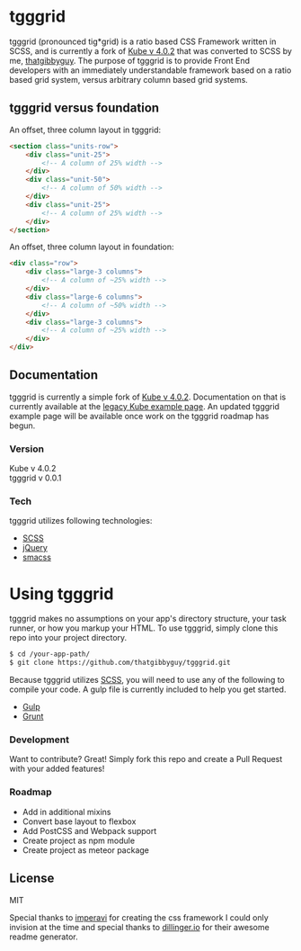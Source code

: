 # tgggrid

tgggrid (pronounced tig*grid) is a ratio based CSS Framework written in SCSS, and is currently a fork of [Kube v 4.0.2] that was converted to SCSS by me, [thatgibbyguy]. The purpose of tgggrid is to provide Front End developers with an immediately understandable framework based on a ratio based grid system, versus arbitrary column based grid systems.

## tgggrid versus foundation

An offset, three column layout in tgggrid:
```html
<section class="units-row">
    <div class="unit-25">
        <!-- A column of 25% width -->
    </div>
    <div class="unit-50">
        <!-- A column of 50% width -->
    </div>
    <div class="unit-25">
        <!-- A column of 25% width -->
    </div>
</section>
```
An offset, three column layout in foundation:
```html
<div class="row">
    <div class="large-3 columns">
        <!-- A column of ~25% width -->
    </div>
    <div class="large-6 columns">
        <!-- A column of ~50% width -->
    </div>
    <div class="large-3 columns">
        <!-- A column of ~25% width -->
    </div>
</div>
```

## Documentation 

tgggrid is currently a simple fork of [Kube v 4.0.2]. Documentation on that is currently available at the [legacy Kube example page]. An updated tgggrid example page will be available once work on the tgggrid roadmap has begun.

### Version
Kube v 4.0.2  
tgggrid v 0.0.1

### Tech
tgggrid utilizes following technologies:

* [SCSS]
* [jQuery]
* [smacss]

# Using tgggrid
tgggrid makes no assumptions on your app's directory structure, your task runner, or how you markup your HTML. To use tgggrid, simply clone this repo into your project directory. 

```sh
$ cd /your-app-path/
$ git clone https://github.com/thatgibbyguy/tgggrid.git
```

Because tgggrid utilizes [SCSS], you will need to use any of the following to compile your code. A gulp file is currently included to help you get started.

* [Gulp]
* [Grunt]

### Development

Want to contribute? Great! Simply fork this repo and create a Pull Request with your added features!

### Roadmap

 - Add in additional mixins
 - Convert base layout to flexbox
 - Add PostCSS and Webpack support
 - Create project as npm module
 - Create project as meteor package

License
----

MIT

Special thanks to [imperavi] for creating the css framework I could only invision at the time and special thanks to [dillinger.io] for their awesome readme generator.

[//]: # (These are reference links used in the body of this note and get stripped out when the markdown processor does its job. There is no need to format nicely because it shouldn't be seen. Thanks SO - http://stackoverflow.com/questions/4823468/store-comments-in-markdown-syntax)

   [Kube v 4.0.2]: <https://github.com/imperavi/kube>
   [thatgibbyguy]: <https://twitter.com/thatgibbyguy>
   [legacy Kube example page]: <http://k1.imperavi.com/>
   [SCSS]: <http://sass-lang.com/>
   [git-repo-url]: <https://github.com/thatgibbyguy/tgggrid.git>
   [smacss]: <https://smacss.com>
   [gulp]: <http://gulpjs.com/>
   [grunt]: <http://gruntjs.com/>
   [jQuery]: <http://jquery.com>
   [dillinger.io]: <http://dillinger.io/>
   [imperavi]: <https://imperavi.com/>


